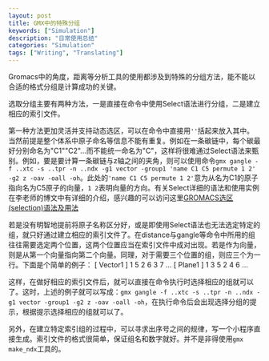 ```yaml
---
layout: post
title: GMX中的特殊分组
keywords: ["Simulation"]
description: "日常使用总结"
categories: "Simulation"
tags: ["Writing", "Translating"]
---
```


Gromacs中的角度，距离等分析工具的使用都涉及到特殊的分组方法，能不能以合适的格式分组是计算成功的关键。

选取分组主要有两种方法，一是直接在命令中使用Select语法进行分组，二是建立相应的索引文件。

第一种方法更加灵活并支持动态选区，可以在命令中直接用`''`括起来放入其中。当然前提是整个体系中原子命名等信息不能有重复。例如在一条碳链中，每个碳最好分别命名为"C1""C2"...而不能统一命名为"C"，这样将很难通过Select语法来甄别。例如，要是要计算一条碳链与z轴之间的夹角，则可以使用命令`gmx gangle -f ..xtc -s ..tpr -n ..ndx -g1 vector -group1 'name C1 C5 permute 1 2' -g2 z -oav -oall -oh`。此处的`'name C1 C5 permute 1 2'`意为从名为C1的原子指向名为C5原子的向量，`1 2`表明向量的方向。有关Select详细的语法和使用实例在李老师的博文中有详细的介绍，感兴趣的可以访问这里[GROMACS选区(selection)语法及用法](jerkwinhttp://jerkwin.github.io/GMX/GMXsel/#section)

若是没有明智地提前将原子名称区分好，或是即使用Select语法也无法选定特定的组，就只好通过建立相应的索引文件了。在distance与gangle等命令中所用的组往往需要选定两个位置，这两个位置应当在索引文件中成对出现。若是作为向量，则是从第一个向量指向第二个向量。同理，对于需要三个位置的组，则应三个为一行。下面是个简单的例子：
    [ Vector1 ]
    1    5
    2    6
    3    7
    ...
    [ Plane1 ]
    1    3    5
    2    4    6
    ...

这样，在做好相应的索引文件后，就可以直接在命令执行时选择相应的组就可以了。这时，上述的例子就可以写成：`gmx gangle -f ..xtc -s ..tpr -n ..ndx -g1 vector -group1 -g2 z -oav -oall -oh`，在执行命令后会出现选择分组的提示，根据提示选择相应的组就可以了。

另外，在建立特定索引组的过程中，可以寻求出序号之间的规律，写一个小程序直接生成。索引文件的格式很简单，保证组名和数字就好。并不是非得使用`gmx make_ndx`工具的。
